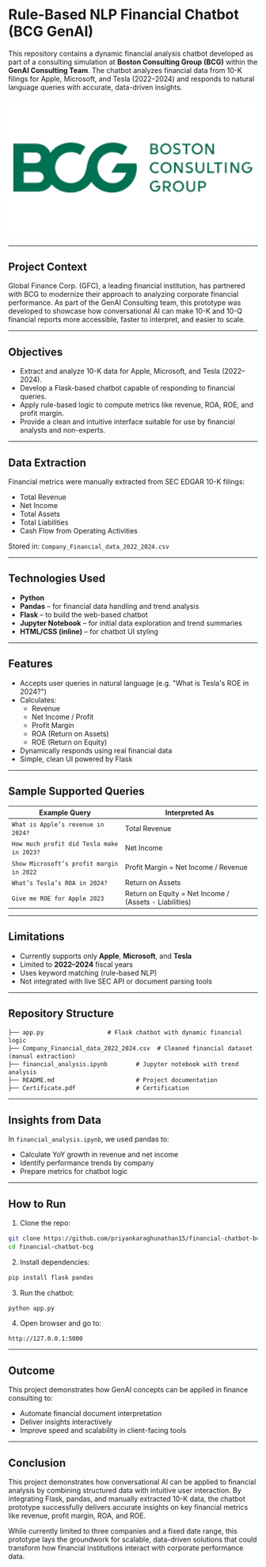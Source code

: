 
# Rule-Based NLP Financial Chatbot (BCG GenAI)

This repository contains a dynamic financial analysis chatbot developed as part of a consulting simulation at **Boston Consulting Group (BCG)** within the **GenAI Consulting Team**. The chatbot analyzes financial data from 10-K filings for Apple, Microsoft, and Tesla (2022–2024) and responds to natural language queries with accurate, data-driven insights.

<p align="center">
  <img src="images/bcg.png" alt="BCG Image" width="700"/>
</p>


---

## Project Context

Global Finance Corp. (GFC), a leading financial institution, has partnered with BCG to modernize their approach to analyzing corporate financial performance. As part of the GenAI Consulting team, this prototype was developed to showcase how conversational AI can make 10-K and 10-Q financial reports more accessible, faster to interpret, and easier to scale.

---

## Objectives

- Extract and analyze 10-K data for Apple, Microsoft, and Tesla (2022–2024).
- Develop a Flask-based chatbot capable of responding to financial queries.
- Apply rule-based logic to compute metrics like revenue, ROA, ROE, and profit margin.
- Provide a clean and intuitive interface suitable for use by financial analysts and non-experts.

---

## Data Extraction

Financial metrics were manually extracted from SEC EDGAR 10-K filings:
- Total Revenue
- Net Income
- Total Assets
- Total Liabilities
- Cash Flow from Operating Activities

Stored in: `Company_Financial_data_2022_2024.csv`

---

## Technologies Used

- **Python**
- **Pandas** – for financial data handling and trend analysis
- **Flask** – to build the web-based chatbot
- **Jupyter Notebook** – for initial data exploration and trend summaries
- **HTML/CSS (inline)** – for chatbot UI styling

---

## Features

- Accepts user queries in natural language (e.g. "What is Tesla's ROE in 2024?")
- Calculates:
  - Revenue
  - Net Income / Profit
  - Profit Margin
  - ROA (Return on Assets)
  - ROE (Return on Equity)
- Dynamically responds using real financial data
- Simple, clean UI powered by Flask

---

## Sample Supported Queries

| Example Query                                 | Interpreted As                     |
|----------------------------------------------|------------------------------------|
| `What is Apple’s revenue in 2024?`           | Total Revenue                      |
| `How much profit did Tesla make in 2023?`    | Net Income                         |
| `Show Microsoft’s profit margin in 2022`     | Profit Margin = Net Income / Revenue |
| `What’s Tesla’s ROA in 2024?`                | Return on Assets                   |
| `Give me ROE for Apple 2023`                 | Return on Equity = Net Income / (Assets - Liabilities) |

---

## Limitations

- Currently supports only **Apple**, **Microsoft**, and **Tesla**
- Limited to **2022–2024** fiscal years
- Uses keyword matching (rule-based NLP)
- Not integrated with live SEC API or document parsing tools

---

## Repository Structure

```
├── app.py                  # Flask chatbot with dynamic financial logic
├── Company_Financial_data_2022_2024.csv  # Cleaned financial dataset (manual extraction)
├── financial_analysis.ipynb        # Jupyter notebook with trend analysis
├── README.md                       # Project documentation
├── Certificate.pdf                 # Certification
```

---

## Insights from Data

In `financial_analysis.ipynb`, we used pandas to:
- Calculate YoY growth in revenue and net income
- Identify performance trends by company
- Prepare metrics for chatbot logic

---

## How to Run

1. Clone the repo:
```bash
git clone https://github.com/priyankaraghunathan15/financial-chatbot-bcg.git
cd financial-chatbot-bcg
```

2. Install dependencies:
```bash
pip install flask pandas
```

3. Run the chatbot:
```bash
python app.py
```

4. Open browser and go to:
```
http://127.0.0.1:5000
```

---

## Outcome

This project demonstrates how GenAI concepts can be applied in finance consulting to:
- Automate financial document interpretation
- Deliver insights interactively
- Improve speed and scalability in client-facing tools

---

## Conclusion

This project demonstrates how conversational AI can be applied to financial analysis by combining structured data with intuitive user interaction. By integrating Flask, pandas, and manually extracted 10-K data, the chatbot prototype successfully delivers accurate insights on key financial metrics like revenue, profit margin, ROA, and ROE.

While currently limited to three companies and a fixed date range, this prototype lays the groundwork for scalable, data-driven solutions that could transform how financial institutions interact with corporate performance data.


